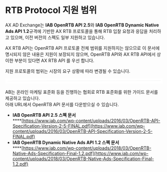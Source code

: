 # RTB Protocol 지원 범위

AX AD Exchange는 **IAB OpenRTB API 2.5**와 **IAB OpenRTB Dynamic Native Ads API 1.2**규격에 기반한 AX RTB 프로토콜을 통해 RTB 입찰 요청과 응답을 처리하고 있으며, 이전 버전의 스펙도 일부 지원하고 있습니다.

AX RTB API는 OpenRTB API 프로토콜 전체 범위를 지원하지는 않으므로 이 문서에 명시되지 않은 내용은 지원이 보장되지 않으며, OpenRTB API와 AX RTB API에서 상이한 부분이 있다면 AX RTB API 를 우선 합니다.

&#x20;지원 프로토콜의 범위는 시장의 요구 상황에 따라 변경될 수 있습니다.

<img src="../.gitbook/assets/file.drawing (1).svg" alt="" class="gitbook-drawing">

AB는 온라인 마케팅 표준화 등을 진행하는 협회로 RTB 표준화를 위한 가이드 문서를 제공하고 있습니다. \
아래 URL에서 OpenRTB API 문서를 다운받으실 수 있습니다.

* **IAB OpenRTB API 2.5 스펙 문서**\
  ****[https://www.iab.com/wp-content/uploads/2016/03/OpenRTB-API-Specification-Version-2-5-FINAL.pdf](https://www.iab.com/wp-content/uploads/2016/03/OpenRTB-API-Specification-Version-2-5-FINAL.pdf)
* **IAB OpenRTB Dynamic Native Ads API 1.2 스펙 문서**\
  ****[https://www.iab.com/wp-content/uploads/2018/03/OpenRTB-Native-Ads-Specification-Final-1.2.pdf](https://www.iab.com/wp-content/uploads/2018/03/OpenRTB-Native-Ads-Specification-Final-1.2.pdf)




